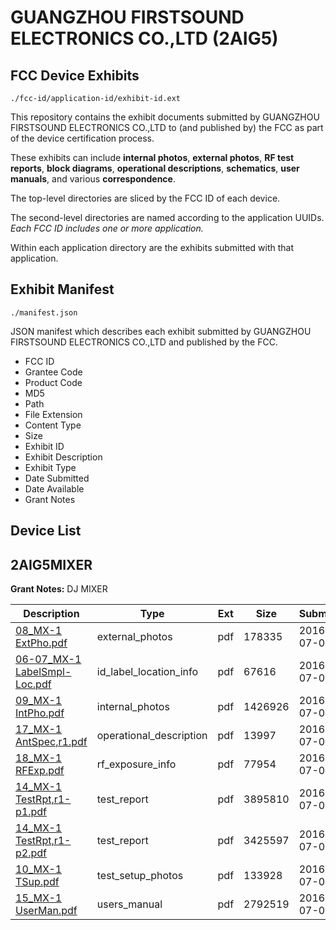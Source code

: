 # GUANGZHOU FIRSTSOUND ELECTRONICS CO.,LTD (2AIG5)
## FCC Device Exhibits

```
./fcc-id/application-id/exhibit-id.ext
```

This repository contains the exhibit documents submitted by GUANGZHOU FIRSTSOUND ELECTRONICS CO.,LTD to (and published by) the FCC as part of the device certification process.

These exhibits can include **internal photos**, **external photos**, **RF test reports**, **block diagrams**, **operational descriptions**, **schematics**, **user manuals**, and various **correspondence**.

The top-level directories are sliced by the FCC ID of each device.

The second-level directories are named according to the application UUIDs. *Each FCC ID includes one or more application.*

Within each application directory are the exhibits submitted with that application. 

## Exhibit Manifest

```
./manifest.json
```

JSON manifest which describes each exhibit submitted by GUANGZHOU FIRSTSOUND ELECTRONICS CO.,LTD and published by the FCC.

- FCC ID
- Grantee Code
- Product Code
- MD5
- Path
- File Extension
- Content Type
- Size
- Exhibit ID
- Exhibit Description
- Exhibit Type
- Date Submitted
- Date Available
- Grant Notes

## Device List
## 2AIG5MIXER
**Grant Notes:** DJ MIXER

| Description | Type | Ext | Size | Submitted | Available |
| ----------- | ---- | --- | ---- | --------- | --------- |
| [08_MX-1 ExtPho.pdf](2AIG5MIXER/cef4e0c6daa6cd474861208a8549564a/3051262.pdf) | external_photos | pdf | 178335 | 2016-07-05 | 2016-07-05 |
| [06-07_MX-1 LabelSmpl-Loc.pdf](2AIG5MIXER/cef4e0c6daa6cd474861208a8549564a/3051261.pdf) | id_label_location_info | pdf | 67616 | 2016-07-05 | 2016-07-05 |
| [09_MX-1 IntPho.pdf](2AIG5MIXER/cef4e0c6daa6cd474861208a8549564a/3051263.pdf) | internal_photos | pdf | 1426926 | 2016-07-05 | 2016-07-05 |
| [17_MX-1 AntSpec,r1.pdf](2AIG5MIXER/cef4e0c6daa6cd474861208a8549564a/3051271.pdf) | operational_description | pdf | 13997 | 2016-07-05 | 2016-07-05 |
| [18_MX-1 RFExp.pdf](2AIG5MIXER/cef4e0c6daa6cd474861208a8549564a/3051272.pdf) | rf_exposure_info | pdf | 77954 | 2016-07-05 | 2016-07-05 |
| [14_MX-1 TestRpt,r1-p1.pdf](2AIG5MIXER/cef4e0c6daa6cd474861208a8549564a/3051268.pdf) | test_report | pdf | 3895810 | 2016-07-05 | 2016-07-05 |
| [14_MX-1 TestRpt,r1-p2.pdf](2AIG5MIXER/cef4e0c6daa6cd474861208a8549564a/3051273.pdf) | test_report | pdf | 3425597 | 2016-07-05 | 2016-07-05 |
| [10_MX-1 TSup.pdf](2AIG5MIXER/cef4e0c6daa6cd474861208a8549564a/3051264.pdf) | test_setup_photos | pdf | 133928 | 2016-07-05 | 2016-07-05 |
| [15_MX-1 UserMan.pdf](2AIG5MIXER/cef4e0c6daa6cd474861208a8549564a/3051269.pdf) | users_manual | pdf | 2792519 | 2016-07-05 | 2016-07-05 |
